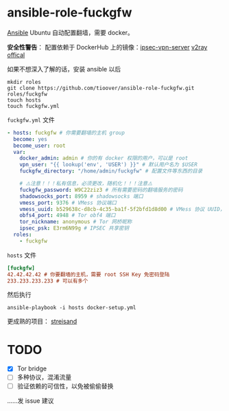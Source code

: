 # ansible-role-fuckgfw

[Ansible](https://github.com/ansible/ansible) Ubuntu 自动配置翻墙，需要 docker。

**安全性警告**： 配置依赖于 DockerHub 上的镜像：[ipsec-vpn-server](https://hub.docker.com/r/hwdsl2/ipsec-vpn-server/) [v2ray offical](https://hub.docker.com/r/v2ray/official/) 

如果不想深入了解的话，安装 ansible 以后

~~~
mkdir roles
git clone https://github.com/tioover/ansible-role-fuckgfw.git roles/fuckgfw
touch hosts
touch fuckgfw.yml
~~~

`fuckgfw.yml` 文件

~~~yaml
- hosts: fuckgfw # 你需要翻墙的主机 group
  become: yes
  become_user: root
  var:
    docker_admin: admin # 你的有 docker 权限的用户，可以是 root
    vpn_user: "{{ lookup('env', 'USER') }}" # 默认用户名为 $USER
    fuckgfw_directory: "/home/admin/fuckgfw" # 配置文件等东西的目录

    # ⚠️注意！！！私有信息，必须更改，随机化！！！注意⚠️
    fuckgfw_password: W9C22ziz3 # 所有需要密码的翻墙服务的密码
    shadowsocks_port: 8959 # shadowsocks 端口
    vmess_port: 9376 # VMess 协议端口
    vmess_uuid: b529638c-d8cb-4c35-ba1f-5f2bfd1d8d00 # VMess 协议 UUID，自己随机生成
    obfs4_port: 4948 # Tor obf4 端口
    tor_nickname: anonymous # Tor 网桥昵称
    ipsec_psk: E3rm6N99g # IPSEC 共享密钥
  roles:
    - fuckgfw
~~~
`hosts` 文件

~~~ini
[fuckgfw]
42.42.42.42 # 你要翻墙的主机，需要 root SSH Key 免密码登陆
233.233.233.233 # 可以有多个
~~~

然后执行

~~~shell
ansible-playbook -i hosts docker-setup.yml
~~~

更成熟的项目： [streisand](https://github.com/jlund/streisand)

# TODO

- [x] Tor bridge
- [ ] 多种协议，混淆流量
- [ ] 验证依赖的可信性，以免被偷偷替换

……发 issue 建议
